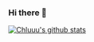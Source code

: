 ### Hi there 👋

<!--
**Chluuu/Chluuu** is a ✨ _special_ ✨ repository because its `README.md` (this file) appears on your GitHub profile.

Here are some ideas to get you started:

- 🔭 I’m currently working on ...
- 🌱 I’m currently learning ...
- 👯 I’m looking to collaborate on ...
- 🤔 I’m looking for help with ...
- 💬 Ask me about ...
- 📫 How to reach me: ...
- 😄 Pronouns: ...
- ⚡ Fun fact: ...
-->
[![Chluuu's github stats](https://github-readme-stats.vercel.app/api?username=Chluuu&&show_icons=true&theme=radical)](https://github.com/anuraghazra/github-readme-stats)
